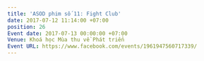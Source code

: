 ```yaml
---
title: 'ASOD phim số 11: Fight Club'
date: 2017-07-12 11:14:00 +07:00
position: 26
Event date: 2017-07-13 00:00:00 +07:00
Venue: Khoá học Mùa thu về Phát triển
Event URL: https://www.facebook.com/events/1961947560717339/
---
```


